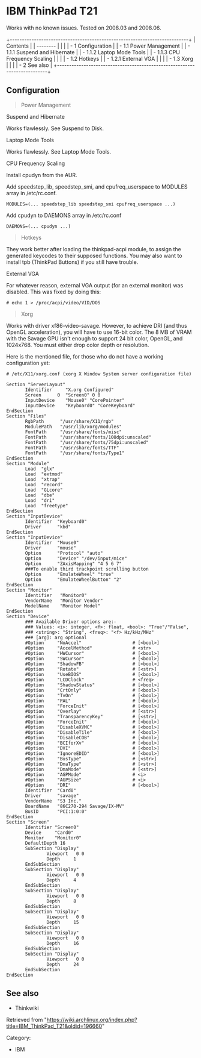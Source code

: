 IBM ThinkPad T21
================

Works with no known issues. Tested on 2008.03 and 2008.06.

+--------------------------------------------------------------------------+
| Contents                                                                 |
| --------                                                                 |
|                                                                          |
| -   1 Configuration                                                      |
|     -   1.1 Power Management                                             |
|         -   1.1.1 Suspend and Hibernate                                  |
|         -   1.1.2 Laptop Mode Tools                                      |
|         -   1.1.3 CPU Frequency Scaling                                  |
|                                                                          |
|     -   1.2 Hotkeys                                                      |
|         -   1.2.1 External VGA                                           |
|                                                                          |
|     -   1.3 Xorg                                                         |
|                                                                          |
| -   2 See also                                                           |
+--------------------------------------------------------------------------+

Configuration
-------------

> Power Management

Suspend and Hibernate

Works flawlessly. See Suspend to Disk.

Laptop Mode Tools

Works flawlessly. See Laptop Mode Tools.

CPU Frequency Scaling

Install cpudyn from the AUR.

Add speedstep_lib, speedstep_smi, and cpufreq_userspace to MODULES array
in /etc/rc.conf.

    MODULES=(... speedstep_lib speedstep_smi cpufreq_userspace ...)

Add cpudyn to DAEMONS array in /etc/rc.conf

    DAEMONS=(... cpudyn ...)

> Hotkeys

They work better after loading the thinkpad-acpi module, to assign the
generated keycodes to their supposed functions. You may also want to
install tpb (ThinkPad Buttons) if you still have trouble.

External VGA

For whatever reason, external VGA output (for an external monitor) was
disabled. This was fixed by doing this:

    # echo 1 > /proc/acpi/video/VID/DOS 

> Xorg

Works with driver xf86-video-savage. However, to achieve DRI (and thus
OpenGL acceleration), you will have to use 16-bit color. The 8 MB of
VRAM with the Savage GPU isn't enough to support 24 bit color, OpenGL,
and 1024x768. You must either drop color depth or resolution.

Here is the mentioned file, for those who do not have a working
configuration yet:

    # /etc/X11/xorg.conf (xorg X Window System server configuration file)  
      
    Section "ServerLayout" 
           Identifier     "X.org Configured" 
           Screen      0  "Screen0" 0 0 
           InputDevice    "Mouse0" "CorePointer" 
           InputDevice    "Keyboard0" "CoreKeyboard" 
    EndSection 
    Section "Files" 
           RgbPath      "/usr/share/X11/rgb" 
           ModulePath   "/usr/lib/xorg/modules" 
           FontPath     "/usr/share/fonts/misc" 
           FontPath     "/usr/share/fonts/100dpi:unscaled" 
           FontPath     "/usr/share/fonts/75dpi:unscaled" 
           FontPath     "/usr/share/fonts/TTF" 
           FontPath     "/usr/share/fonts/Type1" 
    EndSection 
    Section "Module" 
           Load  "glx" 
           Load  "extmod" 
           Load  "xtrap" 
           Load  "record" 
           Load  "GLcore" 
           Load  "dbe" 
           Load  "dri" 
           Load  "freetype" 
    EndSection 
    Section "InputDevice" 
           Identifier  "Keyboard0" 
           Driver      "kbd" 
    EndSection 
    Section "InputDevice" 
           Identifier  "Mouse0" 
           Driver      "mouse" 
           Option      "Protocol" "auto" 
           Option      "Device" "/dev/input/mice" 
           Option      "ZAxisMapping" "4 5 6 7" 
           ###To enable third trackpoint scrolling button
           Option      "EmulateWheel" "true"
           Option      "EmulateWheelButton" "2"
    EndSection 
    Section "Monitor" 
           Identifier   "Monitor0" 
           VendorName   "Monitor Vendor" 
           ModelName    "Monitor Model" 
    EndSection 
    Section "Device" 
           ### Available Driver options are:- 
           ### Values: <i>: integer, <f>: float, <bool>: "True"/"False", 
           ### <string>: "String", <freq>: "<f> Hz/kHz/MHz" 
           ### [arg]: arg optional 
           #Option     "NoAccel"                   # [<bool>] 
           #Option     "AccelMethod"               # <str> 
           #Option     "HWCursor"                  # [<bool>] 
           #Option     "SWCursor"                  # [<bool>] 
           #Option     "ShadowFB"                  # [<bool>] 
           #Option     "Rotate"                    # [<str>] 
           #Option     "UseBIOS"                   # [<bool>] 
           #Option     "LCDClock"                  # <freq> 
           #Option     "ShadowStatus"              # [<bool>] 
           #Option     "CrtOnly"                   # [<bool>] 
           #Option     "TvOn"                      # [<bool>] 
           #Option     "PAL"                       # [<bool>] 
           #Option     "ForceInit"                 # [<bool>] 
           #Option     "Overlay"                   # [<str>] 
           #Option     "TransparencyKey"           # [<str>] 
           #Option     "ForceInit"                 # [<bool>] 
           #Option     "DisableXVMC"               # [<bool>] 
           #Option     "DisableTile"               # [<bool>] 
           #Option     "DisableCOB"                # [<bool>] 
           #Option     "BCIforXv"                  # [<bool>] 
           #Option     "DVI"                       # [<bool>] 
           #Option     "IgnoreEDID"                # [<bool>] 
           #Option     "BusType"                   # [<str>] 
           #Option     "DmaType"                   # [<str>] 
           #Option     "DmaMode"                   # [<str>] 
           #Option     "AGPMode"                   # <i> 
           #Option     "AGPSize"                   # <i> 
           #Option     "DRI"                       # [<bool>] 
           Identifier  "Card0" 
           Driver      "savage" 
           VendorName  "S3 Inc." 
           BoardName   "86C270-294 Savage/IX-MV" 
           BusID       "PCI:1:0:0" 
    EndSection 
    Section "Screen" 
           Identifier "Screen0" 
           Device     "Card0" 
           Monitor    "Monitor0" 
           DefaultDepth 16 
           SubSection "Display" 
                   Viewport   0 0 
                   Depth     1 
           EndSubSection 
           SubSection "Display" 
                   Viewport   0 0 
                   Depth     4 
           EndSubSection 
           SubSection "Display" 
                   Viewport   0 0 
                   Depth     8 
           EndSubSection 
           SubSection "Display" 
                   Viewport   0 0 
                   Depth     15 
           EndSubSection 
           SubSection "Display" 
                   Viewport   0 0 
                   Depth     16 
           EndSubSection 
           SubSection "Display" 
                   Viewport   0 0 
                   Depth     24 
           EndSubSection 
    EndSection

See also
--------

-   Thinkwiki

Retrieved from
"https://wiki.archlinux.org/index.php?title=IBM_ThinkPad_T21&oldid=196660"

Category:

-   IBM
